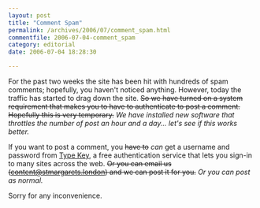 ```yaml
---
layout: post
title: "Comment Spam"
permalink: /archives/2006/07/comment_spam.html
commentfile: 2006-07-04-comment_spam
category: editorial
date: 2006-07-04 18:28:30

---
```


For the past two weeks the site has been hit with hundreds of spam comments; hopefully, you haven't noticed anything. However, today the traffic has started to drag down the site. ~~So we have turned on a system requirement that makes you to have to authenticate to post a comment. Hopefully this is very temporary.~~ *We have installed new software that *throttles* the number of post an hour and a day... let's see if this works better.*

If you want to post a comment, you ~~have to~~ *can* get a username and password from [Type Key](https://www.typekey.com/), a free authentication service that lets you sign-in to many sites across the web. ~~Or you can email us ([content@stmargarets.london](mailto:content@stmargarets.london)) and we can post it for you.~~ *Or you can post as normal.*

Sorry for any inconvenience.

